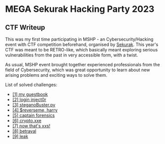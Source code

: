# MEGA Sekurak Hacking Party 2023  
## CTF Writeup  

This was my first time participating in MSHP - an Cybersecurity/Hacking event with CTF competition beforehand, organised by [Sekurak](https://sekurak.pl/). This year's CTF was meant to be RETRO-like, which basically meant exploring serious vulnerabilities from the past in very accessible form, with a twist.  

As usual, MSHP event brought together experienced professionals from the field of Cybersecurity, which was great opportunity to learn about new arising problems and exciting ways to solve them.  

List of solved challenges:  
- [[1] my guestbook](https://github.com/tTargiel/CTF-Writeup-MSHP-2023/blob/main/%5B1%5D%20my%20guestbook/MSHP%202023%20-%20%5B1%5D%20my%20guestbook.md)  
- [[2] login inject0r](https://github.com/tTargiel/CTF-Writeup-MSHP-2023/blob/main/%5B2%5D%20login%20inject0r/MSHP%202023%20-%20%5B2%5D%20login%20inject0r.md)  
- [[3] steganoBuster.py](https://github.com/tTargiel/CTF-Writeup-MSHP-2023/blob/main/%5B3%5D%20steganoBuster.py/MSHP%202023%20-%20%5B3%5D%20steganoBuster.py.md)  
- [[4] $reverseme, harry](https://github.com/tTargiel/CTF-Writeup-MSHP-2023/blob/main/%5B4%5D%20%24reverseme%2C%20harry/MSHP%202023%20-%20%5B4%5D%20%24reverseme%2C%20harry.md)  
- [[5] captain forensics](https://github.com/tTargiel/CTF-Writeup-MSHP-2023/blob/main/%5B5%5D%20captain%20forensics/MSHP%202023%20-%20%5B5%5D%20captain%20forensics.md)  
- [[6] crypto.xxe](https://github.com/tTargiel/CTF-Writeup-MSHP-2023/blob/main/%5B6%5D%20crypto.xxe/MSHP%202023%20-%20%5B6%5D%20crypto.xxe.md)  
- [[7] now that's xxs!](https://github.com/tTargiel/CTF-Writeup-MSHP-2023/blob/main/%5B7%5D%20now%20that's%20xxs!/MSHP%202023%20-%20%5B7%5D%20now%20that's%20xxs!.md)  
- [[8] betrayal](https://github.com/tTargiel/CTF-Writeup-MSHP-2023/blob/main/%5B8%5D%20betrayal/MSHP%202023%20-%20%5B8%5D%20betrayal.md)  
- [[9] leak](https://github.com/tTargiel/CTF-Writeup-MSHP-2023/blob/main/%5B9%5D%20leak/MSHP%202023%20-%20%5B9%5D%20leak.md)  
